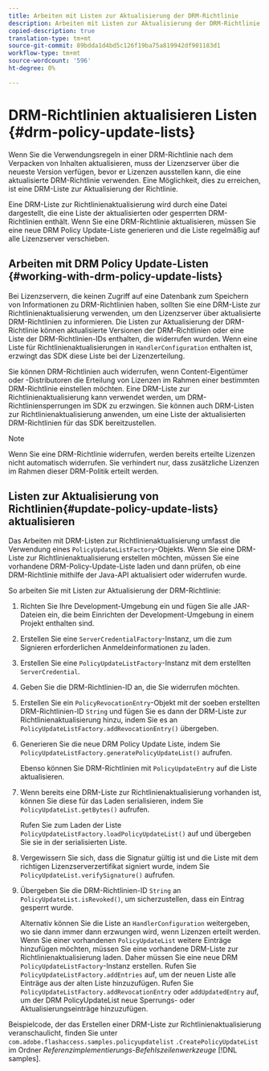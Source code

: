 ```yaml
---
title: Arbeiten mit Listen zur Aktualisierung der DRM-Richtlinie
description: Arbeiten mit Listen zur Aktualisierung der DRM-Richtlinie
copied-description: true
translation-type: tm+mt
source-git-commit: 89bdda1d4bd5c126f19ba75a819942df901183d1
workflow-type: tm+mt
source-wordcount: '596'
ht-degree: 0%

---
```



# DRM-Richtlinien aktualisieren Listen {#drm-policy-update-lists}

Wenn Sie die Verwendungsregeln in einer DRM-Richtlinie nach dem Verpacken von Inhalten aktualisieren, muss der Lizenzserver über die neueste Version verfügen, bevor er Lizenzen ausstellen kann, die eine aktualisierte DRM-Richtlinie verwenden. Eine Möglichkeit, dies zu erreichen, ist eine DRM-Liste zur Aktualisierung der Richtlinie.

Eine DRM-Liste zur Richtlinienaktualisierung wird durch eine Datei dargestellt, die eine Liste der aktualisierten oder gesperrten DRM-Richtlinien enthält. Wenn Sie eine DRM-Richtlinie aktualisieren, müssen Sie eine neue DRM Policy Update-Liste generieren und die Liste regelmäßig auf alle Lizenzserver verschieben.

## Arbeiten mit DRM Policy Update-Listen {#working-with-drm-policy-update-lists}

Bei Lizenzservern, die keinen Zugriff auf eine Datenbank zum Speichern von Informationen zu DRM-Richtlinien haben, sollten Sie eine DRM-Liste zur Richtlinienaktualisierung verwenden, um den Lizenzserver über aktualisierte DRM-Richtlinien zu informieren. Die Listen zur Aktualisierung der DRM-Richtlinie können aktualisierte Versionen der DRM-Richtlinien oder eine Liste der DRM-Richtlinien-IDs enthalten, die widerrufen wurden. Wenn eine Liste für Richtlinienaktualisierungen in `HandlerConfiguration` enthalten ist, erzwingt das SDK diese Liste bei der Lizenzerteilung.

Sie können DRM-Richtlinien auch widerrufen, wenn Content-Eigentümer oder -Distributoren die Erteilung von Lizenzen im Rahmen einer bestimmten DRM-Richtlinie einstellen möchten. Eine DRM-Liste zur Richtlinienaktualisierung kann verwendet werden, um DRM-Richtliniensperrungen im SDK zu erzwingen. Sie können auch DRM-Listen zur Richtlinienaktualisierung anwenden, um eine Liste der aktualisierten DRM-Richtlinien für das SDK bereitzustellen.

>[!NOTE]
>
>Wenn Sie eine DRM-Richtlinie widerrufen, werden bereits erteilte Lizenzen nicht automatisch widerrufen. Sie verhindert nur, dass zusätzliche Lizenzen im Rahmen dieser DRM-Politik erteilt werden.

## Listen zur Aktualisierung von Richtlinien{#update-policy-update-lists} aktualisieren

Das Arbeiten mit DRM-Listen zur Richtlinienaktualisierung umfasst die Verwendung eines `PolicyUpdateListFactory`-Objekts. Wenn Sie eine DRM-Liste zur Richtlinienaktualisierung erstellen möchten, müssen Sie eine vorhandene DRM-Policy-Update-Liste laden und dann prüfen, ob eine DRM-Richtlinie mithilfe der Java-API aktualisiert oder widerrufen wurde.

So arbeiten Sie mit Listen zur Aktualisierung der DRM-Richtlinie:

1. Richten Sie Ihre Development-Umgebung ein und fügen Sie alle JAR-Dateien ein, die beim Einrichten der Development-Umgebung in einem Projekt enthalten sind.
1. Erstellen Sie eine `ServerCredentialFactory`-Instanz, um die zum Signieren erforderlichen Anmeldeinformationen zu laden.
1. Erstellen Sie eine `PolicyUpdateListFactory`-Instanz mit dem erstellten `ServerCredential`.
1. Geben Sie die DRM-Richtlinien-ID an, die Sie widerrufen möchten.
1. Erstellen Sie ein `PolicyRevocationEntry`-Objekt mit der soeben erstellten DRM-Richtlinien-ID `String` und fügen Sie es dann der DRM-Liste zur Richtlinienaktualisierung hinzu, indem Sie es an `PolicyUpdateListFactory.addRevocationEntry()` übergeben.
1. Generieren Sie die neue DRM Policy Update Liste, indem Sie `PolicyUpdateListFactory.generatePolicyUpdateList()` aufrufen.

   Ebenso können Sie DRM-Richtlinien mit `PolicyUpdateEntry` auf die Liste aktualisieren.
1. Wenn bereits eine DRM-Liste zur Richtlinienaktualisierung vorhanden ist, können Sie diese für das Laden serialisieren, indem Sie `PolicyUpdateList.getBytes()` aufrufen.

   Rufen Sie zum Laden der Liste `PolicyUpdateListFactory.loadPolicyUpdateList()` auf und übergeben Sie sie in der serialisierten Liste.
1. Vergewissern Sie sich, dass die Signatur gültig ist und die Liste mit dem richtigen Lizenzserverzertifikat signiert wurde, indem Sie `PolicyUpdateList.verifySignature()` aufrufen.
1. Übergeben Sie die DRM-Richtlinien-ID `String` an `PolicyUpdateList.isRevoked()`, um sicherzustellen, dass ein Eintrag gesperrt wurde.

   Alternativ können Sie die Liste an `HandlerConfiguration` weitergeben, wo sie dann immer dann erzwungen wird, wenn Lizenzen erteilt werden.
Wenn Sie einer vorhandenen `PolicyUpdateList` weitere Einträge hinzufügen möchten, müssen Sie eine vorhandene DRM-Liste zur Richtlinienaktualisierung laden. Daher müssen Sie eine neue DRM `PolicyUpdateListFactory`-Instanz erstellen. Rufen Sie `PolicyUpdateListFactory.addEntries` auf, um der neuen Liste alle Einträge aus der alten Liste hinzuzufügen. Rufen Sie `PolicyUpdateListFactory.addRevocationEntry` oder `addUpdatedEntry` auf, um der DRM PolicyUpdateList neue Sperrungs- oder Aktualisierungseinträge hinzuzufügen.

Beispielcode, der das Erstellen einer DRM-Liste zur Richtlinienaktualisierung veranschaulicht, finden Sie unter `com.adobe.flashaccess.samples.policyupdatelist` `.CreatePolicyUpdateList` im Ordner *Referenzimplementierungs-Befehlszeilenwerkzeuge* [!DNL samples].
